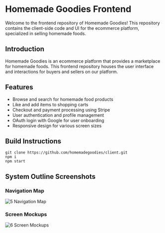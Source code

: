 # Homemade Goodies Frontend

Welcome to the frontend repository of Homemade Goodies! This repository contains the client-side code and UI for the ecommerce platform, specialized in selling homemade foods.

## Introduction

Homemade Goodies is an ecommerce platform that provides a marketplace for homemade foods. This frontend repository houses the user interface and interactions for buyers and sellers on our platform.

## Features

- Browse and search for homemade food products
- Like and add items to shopping carts
- Checkout and payment processing using Stripe
- User authentication and profile management
- OAuth login with Google for user onboarding
- Responsive design for various screen sizes

## Build Instructions

```
git clone https://github.com/homemadegoodies/client.git
npm i
npm start
```

## System Outline Screenshots

### Navigation Map

![5  Navigation Map](https://github.com/homemadegoodies/client/assets/62397382/8c0d76c0-f7c4-4d68-af9c-e2a0804fe092)

### Screen Mockups

![6  Screen Mockups](https://github.com/homemadegoodies/client/assets/62397382/ada72548-864e-4f0d-8a65-3d943e95e40d)

